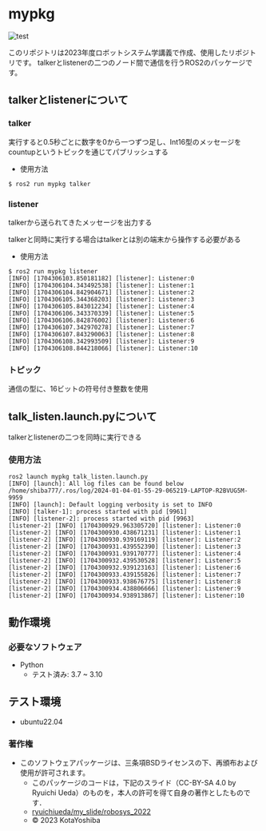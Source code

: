 # mypkg

![test](https://github.com/ishida777/mypkg/actions/workflows/test.yml/badge.svg)

このリポジトリは2023年度ロボットシステム学講義で作成、使用したリポジトリです。
talkerとlistenerの二つのノード間で通信を行うROS2のパッケージです。

## talkerとlistenerについて
### talker
実行すると0.5秒ごとに数字を0から一つずつ足し、Int16型のメッセージをcountupというトピックを通じてパブリッシュする

* 使用方法
```
$ ros2 run mypkg talker
```
### listener
talkerから送られてきたメッセージを出力する

talkerと同時に実行する場合はtalkerとは別の端末から操作する必要がある
* 使用方法
```
$ ros2 run mypkg listener
[INFO] [1704306103.850181182] [listener]: Listener:0
[INFO] [1704306104.343492538] [listener]: Listener:1
[INFO] [1704306104.842904671] [listener]: Listener:2
[INFO] [1704306105.344368203] [listener]: Listener:3
[INFO] [1704306105.843012234] [listener]: Listener:4
[INFO] [1704306106.343370339] [listener]: Listener:5
[INFO] [1704306106.842876002] [listener]: Listener:6
[INFO] [1704306107.342970278] [listener]: Listener:7
[INFO] [1704306107.843290063] [listener]: Listener:8
[INFO] [1704306108.342993509] [listener]: Listener:9
[INFO] [1704306108.844218066] [listener]: Listener:10
```

### トピック
通信の型に、16ビットの符号付き整数を使用

## talk_listen.launch.pyについて
talkerとlistenerの二つを同時に実行できる
### 使用方法
```
ros2 launch mypkg talk_listen.launch.py
[INFO] [launch]: All log files can be found below /home/shiba777/.ros/log/2024-01-04-01-55-29-065219-LAPTOP-R2BVUG5M-9959
[INFO] [launch]: Default logging verbosity is set to INFO
[INFO] [talker-1]: process started with pid [9961]
[INFO] [listener-2]: process started with pid [9963]
[listener-2] [INFO] [1704300929.963305720] [listener]: Listener:0
[listener-2] [INFO] [1704300930.438671231] [listener]: Listener:1
[listener-2] [INFO] [1704300930.939169119] [listener]: Listener:2
[listener-2] [INFO] [1704300931.439552390] [listener]: Listener:3
[listener-2] [INFO] [1704300931.939170777] [listener]: Listener:4
[listener-2] [INFO] [1704300932.439530528] [listener]: Listener:5
[listener-2] [INFO] [1704300932.939123163] [listener]: Listener:6
[listener-2] [INFO] [1704300933.439155826] [listener]: Listener:7
[listener-2] [INFO] [1704300933.938676775] [listener]: Listener:8
[listener-2] [INFO] [1704300934.438806666] [listener]: Listener:9
[listener-2] [INFO] [1704300934.938913867] [listener]: Listener:10
```

## 動作環境
### 必要なソフトウェア
* Python
    * テスト済み: 3.7 ~ 3.10

## テスト環境
* ubuntu22.04

### 著作権
* このソフトウェアパッケージは、三条項BSDライセンスの下、再頒布および使用が許可されます。
    * このパッケージのコードは，下記のスライド（CC-BY-SA 4.0 by Ryuichi Ueda）のものを，本人の許可を得て自身の著作としたものです．
    * [ryuichiueda/my_slide/robosys_2022](https://github.com/ryuichiueda/my_slides/tree/master/robosys_2022)
    * © 2023 KotaYoshiba
